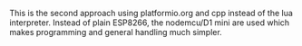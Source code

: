 This is the second approach using platformio.org and cpp instead of the
lua interpreter. Instead of plain ESP8266, the nodemcu/D1 mini are used
which makes programming and general handling much simpler.

